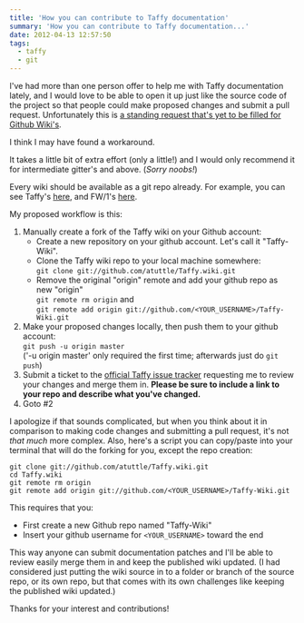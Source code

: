 ```yaml
---
title: 'How you can contribute to Taffy documentation'
summary: 'How you can contribute to Taffy documentation...'
date: 2012-04-13 12:57:50
tags:
  - taffy
  - git
---
```


I've had more than one person offer to help me with Taffy documentation lately, and I would love to be able to open it up just like the source code of the project so that people could make proposed changes and submit a pull request. Unfortunately this is [a standing request that's yet to be filled for Github Wiki's](https://github.com/gollum/gollum/issues/265).

I think I may have found a workaround.

It takes a little bit of extra effort (only a little!) and I would only recommend it for intermediate gitter's and above. (_Sorry noobs!_)

Every wiki should be available as a git repo already. For example, you can see Taffy's [here](https://github.com/atuttle/Taffy/wiki/_access), and FW/1's [here](https://github.com/seancorfield/fw1/wiki/_access).

My proposed workflow is this:

1.  Manually create a fork of the Taffy wiki on your Github account:
    - Create a new repository on your github account. Let's call it "Taffy-Wiki".
    - Clone the Taffy wiki repo to your local machine somewhere:<br/>`git clone git://github.com/atuttle/Taffy.wiki.git`
    - Remove the original "origin" remote and add your github repo as new "origin"<br/>`git remote rm origin` and<br/>`git remote add origin git://github.com/<YOUR_USERNAME>/Taffy-Wiki.git`
2.  Make your proposed changes locally, then push them to your github account:<br/>`git push -u origin master`<br/>('-u origin master' only required the first time; afterwards just do `git push`)
3.  Submit a ticket to the [official Taffy issue tracker](https://github.com/atuttle/Taffy/issues) requesting me to review your changes and merge them in. **Please be sure to include a link to your repo and describe what you've changed.**
4.  Goto #2

I apologize if that sounds complicated, but when you think about it in comparison to making code changes and submitting a pull request, it's not _that much_ more complex. Also, here's a script you can copy/paste into your terminal that will do the forking for you, except the repo creation:

```
git clone git://github.com/atuttle/Taffy.wiki.git
cd Taffy.wiki
git remote rm origin
git remote add origin git://github.com/<YOUR_USERNAME>/Taffy-Wiki.git
```

This requires that you:

- First create a new Github repo named "Taffy-Wiki"
- Insert your github username for `<YOUR_USERNAME>` toward the end

This way anyone can submit documentation patches and I'll be able to review easily merge them in and keep the published wiki updated. (I had considered just putting the wiki source in to a folder or branch of the source repo, or its own repo, but that comes with its own challenges like keeping the published wiki updated.)

Thanks for your interest and contributions!
